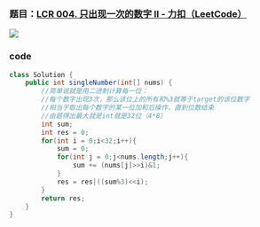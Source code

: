 ### 题目：[LCR 004. 只出现一次的数字 II - 力扣（LeetCode）](https://leetcode.cn/problems/WGki4K/)

![](https://younglion.oss-cn-beijing.aliyuncs.com/%E5%B1%8F%E5%B9%95%E6%88%AA%E5%9B%BE%202024-05-28%20170956.png)

### code

```java
class Solution {
    public int singleNumber(int[] nums) {
        //简单说就是用二进制计算每一位：
        //每个数字出现3次，那么该位上的所有和%3就等于target的该位数字
        //相当于取出每个数字的某一位加和后操作，直到位数结束
        //由题得出最大就是int就是32位（4*8）
        int sum;
        int res = 0;
        for(int i = 0;i<32;i++){
            sum = 0;
            for(int j = 0;j<nums.length;j++){
                sum += (nums[j]>>i)&1;
            }
            res = res|((sum%3)<<i);
        }
        return res;
    }
}
```

